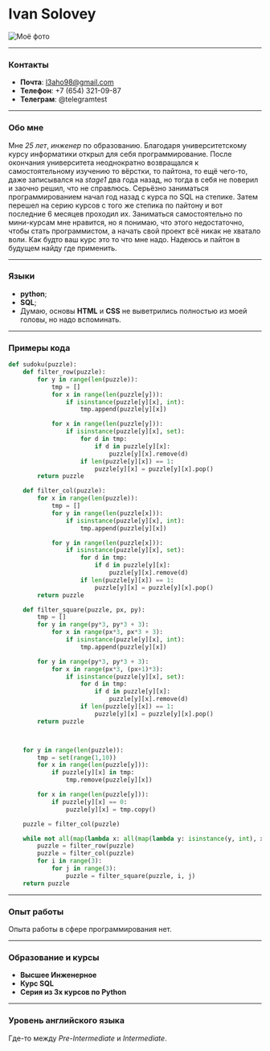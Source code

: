 # **Ivan Solovey**

![Моё фото](https://encrypted-tbn0.gstatic.com/images?q=tbn:ANd9GcSpRWMmhdZR82GUCkWccw1Pc4_m4N1MLS9f1w&usqp=CAU)

***

### Контакты
* **Почта**: l3aho98@gmail.com
* **Телефон**: +7 (654) 321-09-87
* **Телеграм**: @telegramtest

***

### Обо мне
Мне *25 лет*, *инженер* по образованию. Благодаря университетскому курсу информатики открыл для себя программирование. После окончания университета неоднократно возвращался к самостоятельному изучению то вёрстки, то пайтона, то ещё чего-то, даже записывался на *stage1* два года назад, но тогда в себя не поверил и заочно решил, что не справлюсь. Серьёзно заниматься программированием начал год назад с курса по SQL на степике. Затем перешел на серию курсов с того же степика по пайтону и вот последние 6 месяцев проходил их. Заниматься самостоятельно по мини-курсам мне нравится, но я понимаю, что этого недостаточно, чтобы стать программистом, а начать свой проект всё никак не хватало воли. Как будто ваш курс это то что мне надо. Надеюсь и пайтон в будущем найду где применить.

***

### Языки
* **python**;
* **SQL**;
* Думаю, основы **HTML** и **CSS** не выветрились полностью из моей головы, но надо вспоминать.

***

### Примеры кода

```Python
def sudoku(puzzle):
    def filter_row(puzzle):
        for y in range(len(puzzle)):
            tmp = []
            for x in range(len(puzzle[y])):
                if isinstance(puzzle[y][x], int):
                    tmp.append(puzzle[y][x])

            for x in range(len(puzzle[y])):
                if isinstance(puzzle[y][x], set):
                    for d in tmp:
                        if d in puzzle[y][x]:
                            puzzle[y][x].remove(d)
                    if len(puzzle[y][x]) == 1:
                        puzzle[y][x] = puzzle[y][x].pop()
        return puzzle

    def filter_col(puzzle):
        for x in range(len(puzzle)):
            tmp = []
            for y in range(len(puzzle[x])):
                if isinstance(puzzle[y][x], int):
                    tmp.append(puzzle[y][x])

            for y in range(len(puzzle[x])):
                if isinstance(puzzle[y][x], set):
                    for d in tmp:
                        if d in puzzle[y][x]:
                            puzzle[y][x].remove(d)
                    if len(puzzle[y][x]) == 1:
                        puzzle[y][x] = puzzle[y][x].pop()
        return puzzle

    def filter_square(puzzle, px, py):
        tmp = []
        for y in range(py*3, py*3 + 3):
            for x in range(px*3, px*3 + 3):
                if isinstance(puzzle[y][x], int):
                    tmp.append(puzzle[y][x])

        for y in range(py*3, py*3 + 3):
            for x in range(px*3, (px+1)*3):
                if isinstance(puzzle[y][x], set):
                    for d in tmp:
                        if d in puzzle[y][x]:
                            puzzle[y][x].remove(d)
                    if len(puzzle[y][x]) == 1:
                        puzzle[y][x] = puzzle[y][x].pop()
        return puzzle



    for y in range(len(puzzle)):
        tmp = set(range(1,10))
        for x in range(len(puzzle[y])):
            if puzzle[y][x] in tmp:
                tmp.remove(puzzle[y][x])

        for x in range(len(puzzle[y])):
            if puzzle[y][x] == 0:
                puzzle[y][x] = tmp.copy()

    puzzle = filter_col(puzzle)

    while not all(map(lambda x: all(map(lambda y: isinstance(y, int), x)), puzzle)):
        puzzle = filter_row(puzzle)
        puzzle = filter_col(puzzle)
        for i in range(3):
            for j in range(3):
                puzzle = filter_square(puzzle, i, j)
    return puzzle
```

***

### Опыт работы
Опыта работы в сфере программирования нет.

***

### Образование и курсы
* **Высшее Инженерное**
* **Курс SQL**
* **Серия из 3х курсов по Python**

***

### Уровень английского языка
Где-то между *Pre-Intermediate* и *Intermediate*.
